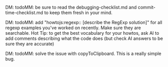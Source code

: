 
DM: todoMM: be sure to read the debugging-checklist.md and commit-time-checklist.md to keep them fresh in your mind.

DM: todoMM: add "howtojs:regexp:: [describe the RegExp solution]" for all regexp examples you've worked on recently. Make sure they are searchable. Hot Tip: to get the best vocabulary for your howtos, ask AI to add comments describing what the code does (but check AI answers to be sure they are accurate)

DM: todoMM: solve the issue with copyToClipboard. This is a really simple bug. 